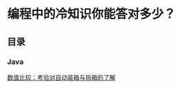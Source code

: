 # 编程中的冷知识你能答对多少？

## 目录

### Java

[数值比较：考验对自动装箱与拆箱的了解](https://github.com/huaPeiLiang/Cold-Knowledge/blob/master/Java/number_compare.java)



